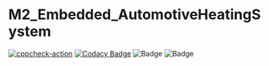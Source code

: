 # M2_Embedded_AutomotiveHeatingSystem
[![cppcheck-action](https://github.com/Datta-Kishore-Dantla/M2-Embedded_AutomotiveHeatingSystem/actions/workflows/main.yml/badge.svg)](https://github.com/Datta-Kishore-Dantla/M2-Embedded_AutomotiveHeatingSystem/actions/workflows/main.yml)
[![Codacy Badge](https://app.codacy.com/project/badge/Grade/1323d29ebefc415f9ffcfbb8d54f04e6)](https://www.codacy.com/gh/Datta-Kishore-Dantla/M2-Embedded_AutomotiveHeatingSystem/dashboard?utm_source=github.com&amp;utm_medium=referral&amp;utm_content=Datta-Kishore-Dantla/M2-Embedded_AutomotiveHeatingSystem&amp;utm_campaign=Badge_Grade)
![Badge](https://api.codiga.io/project/30304/score/svg)
![Badge](https://api.codiga.io/project/30304/status/svg)
